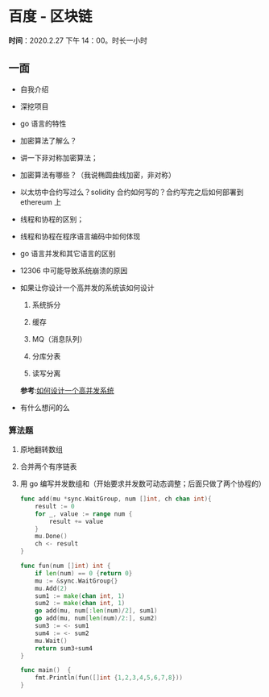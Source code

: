 # 百度 - 区块链

**时间**：2020.2.27 下午 14：00。时长一小时

## 一面

- 自我介绍

- 深挖项目

- go 语言的特性

- 加密算法了解么？

- 讲一下非对称加密算法；

- 加密算法有哪些？（我说椭圆曲线加密，非对称）

- 以太坊中合约写过么？solidity 合约如何写的？合约写完之后如何部署到 ethereum 上

- 线程和协程的区别；

- 线程和协程在程序语言编码中如何体现

- go 语言并发和其它语言的区别

- 12306 中可能导致系统崩溃的原因

- 如果让你设计一个高并发的系统该如何设计

    1. 系统拆分

    2. 缓存

    3. MQ（消息队列）

    4. 分库分表

    5. 读写分离

    **参考**:[如何设计一个高并发系统](https://blog.csdn.net/zxl646801924/article/details/87008914)

- 有什么想问的么

### 算法题

1. 原地翻转数组

2. 合并两个有序链表

3. 用 go 编写并发数组和（开始要求并发数可动态调整；后面只做了两个协程的）

    ```go
    func add(mu *sync.WaitGroup, num []int, ch chan int){
        result := 0
        for _, value := range num {
            result += value
        }
        mu.Done()
        ch <- result
    }

    func fun(num []int) int {
        if len(num) == 0 {return 0}
        mu := &sync.WaitGroup{}
        mu.Add(2)
        sum1 := make(chan int, 1)
        sum2 := make(chan int, 1)
        go add(mu, num[:len(num)/2], sum1)
        go add(mu, num[len(num)/2:], sum2)
        sum3 := <- sum1
        sum4 := <- sum2
        mu.Wait()
        return sum3+sum4
    }

    func main()  {
        fmt.Println(fun([]int {1,2,3,4,5,6,7,8}))
    }
    ```
